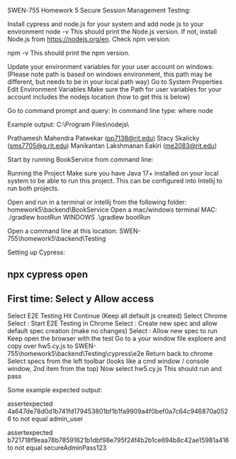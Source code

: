 SWEN-755 Homework 5 Secure Session Management Testing: 

Install cypress and node.js for your system and add node js to your environment 
node -v
This should print the Node.js version. 
If not, install Node.js from https://nodejs.org/en. 
Check npm version:

npm -v
This should print the npm version.

Update your environment variables for your user account on windows:
(Please note path is based on windows environment, this path may be different, but needs to be in your local path way)
Go to System Properties
Edit Environment Variables
Make sure the Path for user variables for your account includes the nodejs location (how to get this is below)

Go to command prompt and query:
In command line type: where node

Example output:
C:\Program Files\nodejs\



Prathamesh Mahendra Patwekar (pp7138@rit.edu)
Stacy Skalicky (sms7705@g.rit.edu)
Manikantan Lakshmanan Eakiri (me2083@rit.edu)

Start by running BookService from command line:


Running the Project
Make sure you have Java 17+ installed on your local system to be able to run this project. This can be configured into Intellij to run both projects. 

Open and run in a terminal or intellij from the following folder: homework5\backend\BookService
Open a mac/windows terminal
MAC:
./gradlew bootRun 
WINDOWS
.\gradlew bootRun


Open a command line at this location:
SWEN-755\homework5\backend\Testing


Setting up Cypress:

npx cypress open
------------------
First time:
Select y 
Allow access
------------------- 
Select E2E Testing 
Hit Continue (Keep all default js created)
Select Chrome
Select : Start E2E Testing in Chrome 
Select : Create new spec and allow default spec creation (make no changes)
Select : Allow new spec to run
Keep open the browser with the test
Go to a your window file exploere and copy over hw5.cy.js to
SWEN-755\homework5\backend\Testing\cypress\e2e
Return back to chrome
Select specs from the left toolbar (looks like a cmd window / console window, 2nd item from the top)
Now select hw5.cy.js
This should run and pass 

Some example expected output:

assertexpected 4a647de78d0d1b741fd179453801bf1b1fa9909a4f0bef0a7c64c946870a0526 to not equal admin_user

assertexpected b721718f9eaa78b78591621b1dbf98e795f24f4b2b1ce694b8c42ae15981a416 to not equal secureAdminPass123



